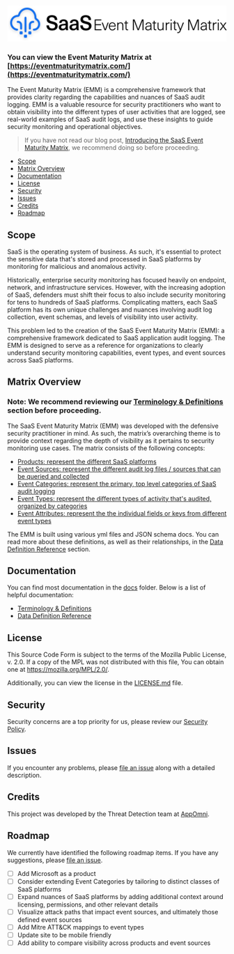 <img src="./images/emm-logo.svg" alt="logo" width="600"/>

### You can view the Event Maturity Matrix at [https://eventmaturitymatrix.com/](https://eventmaturitymatrix.com/)

The Event Maturity Matrix (EMM) is a comprehensive framework that provides clarity regarding the capabilities and nuances of SaaS audit logging. EMM is a valuable resource for security practitioners who want to obtain visibility into the different types of user activities that are logged, see real-world examples of SaaS audit logs, and use these insights to guide security monitoring and operational objectives.

> If you have not read our blog post, [Introducing the SaaS Event Maturity Matrix](https://appomni.com/blog_post/appomni-saas-event-maturity-matrix/), we recommend doing so before proceeding.

- [Scope](#scope)
- [Matrix Overview](#matrix-overview)
- [Documentation](#documentation)
- [License](#license)
- [Security](#security)
- [Issues](#issues)
- [Credits](#credits)
- [Roadmap](#roadmap)

## Scope

SaaS is the operating system of business. As such, it's essential to protect the sensitive data that's stored and processed in SaaS platforms by monitoring for malicious and anomalous activity.

Historically, enterprise security monitoring has focused heavily on endpoint, network, and infrastructure services. However, with the increasing adoption of SaaS, defenders must shift their focus to also include security monitoring for tens to hundreds of SaaS platforms. Complicating matters, each SaaS platform has its own unique challenges and nuances involving audit log collection, event schemas, and levels of visibility into user activity.

This problem led to the creation of the SaaS Event Maturity Matrix (EMM): a comprehensive framework dedicated to SaaS application audit logging. The EMM is designed to serve as a reference for organizations to clearly understand security monitoring capabilities, event types, and event sources across SaaS platforms.

## Matrix Overview

### **Note:** We recommend reviewing our [Terminology & Definitions](./docs/terminology.md) section before proceeding.

The SaaS Event Maturity Matrix (EMM) was developed with the defensive security practitioner in mind. As such, the matrix’s overarching theme is to provide context regarding the depth of visibility as it pertains to security monitoring use cases. The matrix consists of the following concepts:

* [Products: represent the different SaaS platforms](./docs/data-definition-reference.md#products)
* [Event Sources: represent the different audit log files / sources that can be queried and collected](./docs/data-definition-reference.md#event-sources)
* [Event Categories: represent the primary, top level categories of SaaS audit logging](./docs/data-definition-reference.md#event-categories)
* [Event Types: represent the different types of activity that's audited, organized by categories](./docs/data-definition-reference.md#event-types)
* [Event Attributes: represent the the individual fields or keys from different event types](./docs/data-definition-reference.md#event-attributes)

The EMM is built using various yml files and JSON schema docs. You can read more about these definitions, as well as their relationships, in the [Data Definition Reference](./docs/data-definition-reference.md) section.

## Documentation

You can find most documentation in the [docs](./docs/) folder. Below is a list of helpful documentation:

* [Terminology & Definitions](./docs/terminology.md)
* [Data Definition Reference](./docs/data-definition-reference.md)

## License

This Source Code Form is subject to the terms of the Mozilla Public
License, v. 2.0. If a copy of the MPL was not distributed with this
file, You can obtain one at https://mozilla.org/MPL/2.0/.

Additionally, you can view the license in the [LICENSE.md](./LICENSE.md) file.

## Security

Security concerns are a top priority for us, please review our [Security Policy](SECURITY.md).

## Issues

If you encounter any problems,
please [file an issue](https://github.com/AppOmni-Labs/event-maturity-matrix/issues/new) along with a detailed description.

## Credits

This project was developed by the Threat Detection team at [AppOmni](https://appomni.com).

## Roadmap

We currently have identified the following roadmap items. If you have any suggestions, please [file an issue](https://github.com/AppOmni-Labs/event-maturity-matrix/issues/new).

* [ ] Add Microsoft as a product
* [ ] Consider extending Event Categories by tailoring to distinct classes of SaaS platforms
* [ ] Expand nuances of SaaS platforms by adding additional context around licensing, permissions, and other relevant details
* [ ] Visualize attack paths that impact event sources, and ultimately those defined event sources
* [ ] Add Mitre ATT&CK mappings to event types
* [ ] Update site to be mobile friendly
* [ ] Add ability to compare visibility across products and event sources
